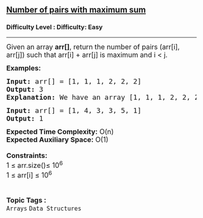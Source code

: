 <h2><a href="https://www.geeksforgeeks.org/problems/number-of-pairs-with-maximum-sum2924/1?page=2&category=Arrays&status=unsolved,attempted&sortBy=accuracy">Number of pairs with maximum sum</a></h2><h3>Difficulty Level : Difficulty: Easy</h3><hr><div class="problems_problem_content__Xm_eO"><p><span style="font-size: 18px;">Given an array <strong>arr[]</strong>, return the number of pairs (arr[i], arr[j]) such that arr[i] + arr[j] is maximum and i &lt; j.</span></p>
<p><span style="font-size: 18px;"><strong>Examples:</strong></span></p>
<pre><span style="font-size: 18px;"><strong>Input:</strong> arr[] = [1, 1, 1, 2, 2, 2]
<strong>Output:</strong> 3
<strong>Explanation: </strong>We have an array [1, 1, 1, 2, 2, 2].The maximum possible pair sum where i is less than j is&nbsp; 4, which  is given by 3 pairs, so the answer is 3 .The pairs are (2, 2), (2, 2) and (2, 2).</span></pre>
<pre><span style="font-size: 18px;"><strong>Input:</strong> arr[] = [1, 4, 3, 3, 5, 1]
<strong>Output:</strong> 1
</span></pre>
<p><span style="font-size: 18px;"><strong>Expected Time Complexity:</strong> O(n)<br><strong>Expected Auxiliary Space:</strong> O(1)<br><br><strong>Constraints:</strong><br>1 ≤ arr.size()≤ 10<sup>6<br></sup></span><span style="font-size: 18px;">1 ≤ arr[i] ≤ 10<sup>6</sup></span></p></div><br><p><span style=font-size:18px><strong>Topic Tags : </strong><br><code>Arrays</code>&nbsp;<code>Data Structures</code>&nbsp;